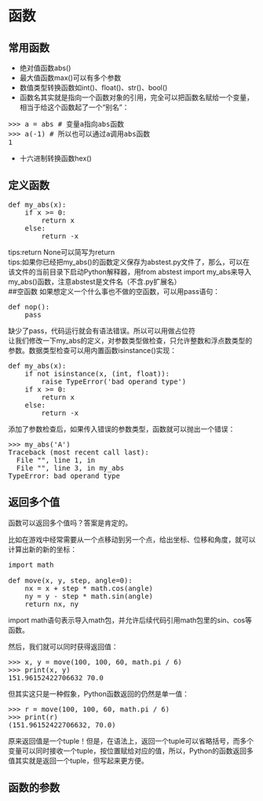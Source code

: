 # 函数 
## 常用函数
- 绝对值函数abs()
- 最大值函数max()可以有多个参数
- 数值类型转换函数如int()、float()、str()、bool()
- 函数名其实就是指向一个函数对象的引用，完全可以把函数名赋给一个变量，相当于给这个函数起了一个“别名”：
<pre>
>>> a = abs # 变量a指向abs函数
>>> a(-1) # 所以也可以通过a调用abs函数
1</pre>
- 十六进制转换函数hex()  

## 定义函数
<pre>def my_abs(x):
    if x >= 0:
        return x
    else:
        return -x</pre>
tips:return None可以简写为return  
tips:如果你已经把my_abs()的函数定义保存为abstest.py文件了，那么，可以在该文件的当前目录下启动Python解释器，用from abstest import my_abs来导入my_abs()函数，注意abstest是文件名（不含.py扩展名）  
##空函数
如果想定义一个什么事也不做的空函数，可以用pass语句：
<pre>
def nop():
    pass</pre>
缺少了pass，代码运行就会有语法错误。所以可以用做占位符  
让我们修改一下my_abs的定义，对参数类型做检查，只允许整数和浮点数类型的参数。数据类型检查可以用内置函数isinstance()实现：
<pre>
def my_abs(x):
    if not isinstance(x, (int, float)):
        raise TypeError('bad operand type')
    if x >= 0:
        return x
    else:
        return -x</pre>
添加了参数检查后，如果传入错误的参数类型，函数就可以抛出一个错误：
<pre>
>>> my_abs('A')
Traceback (most recent call last):
  File "<stdin>", line 1, in <module>
  File "<stdin>", line 3, in my_abs
TypeError: bad operand type</pre>

## 返回多个值
函数可以返回多个值吗？答案是肯定的。

比如在游戏中经常需要从一个点移动到另一个点，给出坐标、位移和角度，就可以计算出新的新的坐标：
<pre>
import math

def move(x, y, step, angle=0):
    nx = x + step * math.cos(angle)
    ny = y - step * math.sin(angle)
    return nx, ny</pre>
import math语句表示导入math包，并允许后续代码引用math包里的sin、cos等函数。

然后，我们就可以同时获得返回值：
<pre>
>>> x, y = move(100, 100, 60, math.pi / 6)
>>> print(x, y)
151.96152422706632 70.0</pre>
但其实这只是一种假象，Python函数返回的仍然是单一值：
<pre>
>>> r = move(100, 100, 60, math.pi / 6)
>>> print(r)
(151.96152422706632, 70.0)</pre>
原来返回值是一个tuple！但是，在语法上，返回一个tuple可以省略括号，而多个变量可以同时接收一个tuple，按位置赋给对应的值，所以，Python的函数返回多值其实就是返回一个tuple，但写起来更方便。  
## 函数的参数